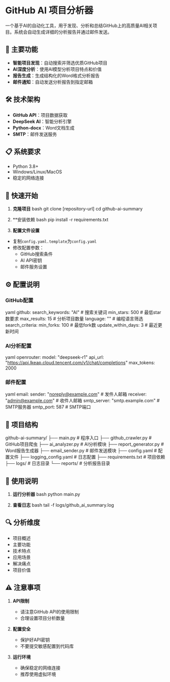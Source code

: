 # GitHub AI 项目分析器

一个基于AI的自动化工具，用于发现、分析和总结GitHub上的高质量AI相关项目。系统会自动生成详细的分析报告并通过邮件发送。

## 🌟 主要功能

- **智能项目发现**：自动搜索并筛选优质GitHub项目
- **AI深度分析**：使用AI模型分析项目特点和价值
- **报告生成**：生成结构化的Word格式分析报告
- **邮件通知**：自动发送分析报告到指定邮箱

## 🛠️ 技术架构

- **GitHub API**：项目数据获取
- **DeepSeek AI**：智能分析引擎
- **Python-docx**：Word文档生成
- **SMTP**：邮件发送服务

## 📋 系统要求

- Python 3.8+
- Windows/Linux/MacOS
- 稳定的网络连接

## 🚀 快速开始

1. **克隆项目**
bash
git clone [repository-url]
cd github-ai-summary

2. **安装依赖
bash
pip install -r requirements.txt

3. **配置文件设置**
- 复制`config.yaml.template`为`config.yaml`
- 修改配置参数：
  - GitHub搜索条件
  - AI API密钥
  - 邮件服务设置

## ⚙️ 配置说明

### GitHub配置
yaml
github:
search_keywords: "AI" # 搜索关键词
min_stars: 500 # 最低star数要求
max_results: 15 # 分析项目数量
language: "" # 编程语言筛选
search_criteria:
min_forks: 100 # 最低fork数
update_within_days: 3 # 最近更新时间

### AI分析配置
yaml
openrouter:
model: "deepseek-r1"
api_url: "https://api.lkeap.cloud.tencent.com/v1/chat/completions"
max_tokens: 2000

### 邮件配置
yaml
email:
sender: "noreply@example.com" # 发件人邮箱
receiver: "admin@example.com" # 收件人邮箱
smtp_server: "smtp.example.com" # SMTP服务器
smtp_port: 587 # SMTP端口

## 📁 项目结构
github-ai-summary/
├── main.py # 程序入口
├── github_crawler.py # GitHub项目爬虫
├── ai_analyzer.py # AI分析模块
├── report_generator.py # Word报告生成器
├── email_sender.py # 邮件发送模块
├── config.yaml # 配置文件
├── logging_config.yaml # 日志配置
├── requirements.txt # 项目依赖
├── logs/ # 日志目录
└── reports/ # 分析报告目录


## 📝 使用说明

1. **运行分析器**
bash
python main.py

2. **查看日志**
bash
tail -f logs/github_ai_summary.log

## 🔍 分析维度

- 项目概述
- 主要功能
- 技术特点
- 应用场景
- 解决痛点
- 项目价值

## ⚠️ 注意事项

1. **API限制**
   - 请注意GitHub API的使用限制
   - 合理设置项目分析数量

2. **配置安全**
   - 保护好API密钥
   - 不要提交敏感配置到代码库

3. **运行环境**
   - 确保稳定的网络连接
   - 推荐使用虚拟环境



